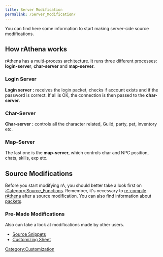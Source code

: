 ```yaml
---
title: Server Modification
permalink: /Server_Modification/
---
```


You can find here some information to start making server-side source modifications.

How rAthena works
-----------------

rAthena has a multi-process architecture. It runs three different processes: **login-server**, **char-server** and **map-server**.

### Login Server

**Login server** **:** receives the login packet, checks if account exists and if the password is correct. If all is OK, the connection is then passed to the **char-server**.

### Char-Server

**Char-server** **:** controls all the character related, Guild, party, pet, inventory etc.

### Map-Server

The last one is the **map-server**, which controls char and NPC position, chats, skills, exp etc.

Source Modifications
--------------------

Before you start modifying rA, you should better take a look first on [:Category:Source_Functions](/:Category:Source_Functions "wikilink"). Remember, it's necessary to [re-compile](/Compiling "wikilink") [rAthena](/rAthena "wikilink") after a source modification. You can also find information about [packets](/packets "wikilink").

### Pre-Made Modifications

Also can take a look at modifications made by other users.

-   [Source Snippets](/:Category:Source_Snippets "wikilink")
-   [Customizing Sheet](/Customizing_Sheet "wikilink")

[Category:Customization](/Category:Customization "wikilink")